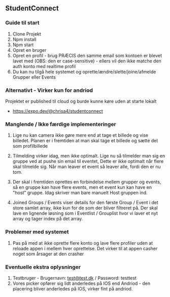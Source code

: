 ## StudentConnect

### Guide til start

1. Clone Projekt
2. Npm install
3. Npm start
4. Opret en bruger
5. Opret en profil - brug PRÆCIS den samme email som kontoen er blevet lavet med (OBS: den er case-sensitive) - ellers vil den ikke matche den auth konto med realtime profil
6. Du kan nu tilgå hele systemet og oprette/ændre/slette/joine/afmelde Grupper eller Events

### Alternativt - Virker kun for andriod

Projektet er published til cloud og burde kunne køre uden at starte lokalt

- https://expo.dev/@chrisa4/studentconnect

### Manglende / Ikke færdige implementeringer

1. Lige nu kan camera ikke gøre mere end at tage et billede og vise billedet. Planen er i fremtiden at man skal tage et billede og sætte det som profilbillede

2. Tilmelding virker idag, men ikke optimalt. Lige nu så tilmelder man sig en gruppe ved at pushe sin email til eventet, Dette er ikke optimalt når flere skal tilmelde sig.
   Når man leaver et event så leaver alle, fordi den er nu tom.

3. Der skal i fremtiden oprettes en forbindelse mellem grupper og events, så en gruppe kan have flere events, men et event kun kan have en "host" gruppe. Idag skriver man bare manuelt Host gruppen ind.

4. Joined Groups / Events viser details for den første Group / Event i det store samlet array, ikke kun for de som der bliver filtreret på. Der skal lave en lignende løsning som i Eventlist / Grouplist hvor vi laver et nyt array og tager index på det array.

### Problemer med systemet

1. Pas på med at ikke oprette flere konto og lave flere profiler uden at reloade appen i mellem hver oprettelse. Det virker til at appen casher noget som årsager at den crasher

### Eventuelle ekstra oplysninger

1. Testbruger - Brugernavn: test@test.dk / Password: testtest
2. Vores picker opfører sig lidt anderledes på IOS end Andriod - den placering bliver anderledes på IOS, virker fint på andriod.
